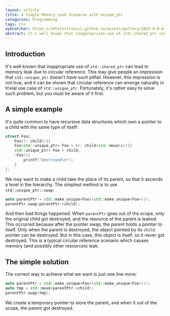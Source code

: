 ```yaml
---
layout: article
title: A Simple Memory Leak Scenario with unique_ptr
categories: Programming
tags: C++
eyeCatcher: https://sdtelectronics.github.io/assets/gallery/2022-8-8-A-Simple-Memory-Leak-Scenario-with-unique_ptr.png
abstract: It's well known that inappropriate use of std::shared_ptr can lead to memory leak due to circular reference. In this article, a simple case where circular reference can happen on std::unique_ptr is demonstrated, and the method to avoid it is suggested.
---
```


## Introduction
It's well known that inappropriate use of `std::shared_ptr` can lead to memory leak due to circular reference. This may give people an impression that `std::unique_ptr` doesn't have such pitfall. However, this impression is not true, and it can be shown that circular reference can emerge naturally in trivial use case of `std::unique_ptr`. Fortunately, it's rather easy to solve such problem, but you must be aware of it first.

## A simple example
It's quite common to have recursive data structures which own a pointer to a child with the same type of itself:
``` C++
struct Foo{
    Foo(): child(){}
    Foo(std::unique_ptr< Foo > c): child(std::move(c)){}
    std::unique_ptr< Foo > child;
    ~Foo(){
        printf("destroyed\n");
    }
};
```
We may want to make a child take the place of its parent, so that it ascends a level in the hierarchy. The simplest method is to use `std::unique_ptr::swap`:
``` C++
auto parentPtr = std::make_unique<Foo>(std::make_unique<Foo>());
parentPtr.swap(parentPtr->child);
```
And then bad things happened. When `parentPtr` goes out of the scope, only the original child got destroyed, and the resource of the parent is leaked. This occurred because after the pointer swap, the parent holds a pointer to itself. Only when the parent is destroyed, the object pointed by its `child` pointer can be destroyed. But in this case, this object is itself, so it never got destroyed. This is a typical circular reference scenario which causes memory (and possibly other resources) leak.

## The simple solution
The correct way to achieve what we want is just one line more:
``` C++
auto parentPtr = std::make_unique<Foo>(std::make_unique<Foo>());
auto tmp = std::move(parentPtr->child);
parentPtr.swap(tmp);
```
We create a temporary pointer to store the parent, and when it out of the scope, the parent got destroyed.

